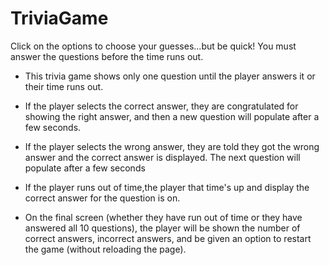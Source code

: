 # TriviaGame


Click on the options to choose your guesses...but be quick!  You must answer the questions before the time runs out. 
* This trivia game shows only one question until the player answers it or their time runs out.

* If the player selects the correct answer, they are congratulated for showing the right answer, and then a new question will populate after a few seconds.  

* If the player selects the wrong answer, they are told they got the wrong answer and the correct answer is displayed.  The next question will populate after a few seconds

* If the player runs out of time,the player that time's up and display the correct answer for the question is on.  


* On the final screen (whether they have run out of time or they have answered all 10 questions), the player will be shown the number of correct answers, incorrect answers, and  be given an option to restart the game (without reloading the page).